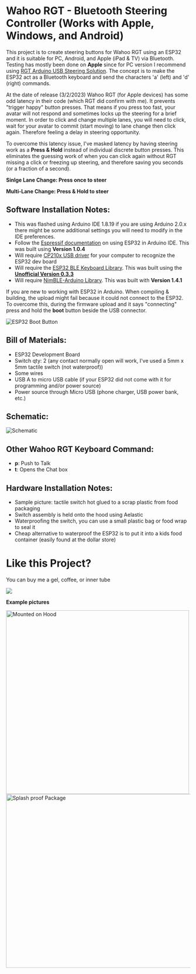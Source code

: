 # Wahoo RGT - Bluetooth Steering Controller (Works with Apple, Windows, and Android)

This project is to create steering buttons for Wahoo RGT using an ESP32 and it is suitable for PC, Android, and Apple (iPad & TV) via Bluetooth. Testing has mostly been done on **Apple** since for PC version I recommend using [RGT Arduino USB Steering Solution](https://github.com/JC-Concepts/RGT-Arduino_USB_Steer). The concept is to make the ESP32 act as a Bluetooth keyboard and send the characters 'a' (left) and 'd' (right) commands.

At the date of release (3/2/2023) Wahoo RGT (for Apple devices) has some odd latency in their code (which RGT did confirm with me). It prevents "trigger happy" button presses. That means if you press too fast, your avatar will not respond and sometimes locks up the steering for a brief moment. In order to click and change multiple lanes, you will need to click, wait for your avatar to commit (start moving) to lane change then click again. Therefore feeling a delay in steering opportunity. 

To overcome this latency issue, I've masked latency by having steering work as a **Press & Hold** instead of individual discrete button presses. This eliminates the guessing work of when you can click again without RGT missing a click or freezing up steering, and therefore saving you seconds (or a fraction of a second). 

**Sinlge Lane Change: Press once to steer**

**Multi-Lane Change: Press & Hold to steer**


## Software Installation Notes:
* This was flashed using Arduino IDE 1.8.19 if you are using Arduino 2.0.x there might be some additional settings you will need to modify in the IDE preferences. 
* Follow the [Espressif documentation](https://docs.espressif.com/projects/arduino-esp32/en/latest/installing.html) on using ESP32 in Arduino IDE. This was built using **Version 1.0.4**
* Will require [CP210x USB driver](https://www.silabs.com/developers/usb-to-uart-bridge-vcp-drivers?tab=downloads) for your computer to recognize the ESP32 dev board 
* Will require the [ESP32 BLE Keyboard Library](https://github.com/T-vK/ESP32-BLE-Keyboard). This was built using the [**Unofficial Version 0.3.3**](https://github.com/T-vK/ESP32-BLE-Keyboard/issues/168#issuecomment-1172483419) 
* Will require [NimBLE-Arduino Library](https://github.com/h2zero/NimBLE-Arduino). This was built with **Version 1.4.1**

If you are new to working with ESP32 in Arduino. When compiling & building, the upload might fail because it could not connect to the ESP32. To overcome this, during the firmware upload and it says "connecting" press and hold the **boot** button beside the USB connector. 

<img src="https://user-images.githubusercontent.com/126370788/222343254-f07b5201-430b-4a2b-aacc-c6e9df203103.png" alt="ESP32 Boot Button" title="ESP32 Boot Button">


## Bill of Materials:
* ESP32 Development Board
* Switch qty: 2 (any contact normally open will work, I've used a 5mm x 5mm tactile switch (not waterproof))
* Some wires
* USB A to micro USB cable (if your ESP32 did not come with it for programming and/or power source)
* Power source through Micro USB (phone charger, USB power bank, etc.)



## Schematic:

 
<img src="https://user-images.githubusercontent.com/126370788/222050207-bb4d1ff8-e4bf-4519-8de7-322727e3fb1c.png" alt="Schematic" title="Schematic">


## Other Wahoo RGT Keyboard Command:
* **p**: Push to Talk
* **t**: Opens the Chat box


## Hardware Installation Notes:
- Sample picture: tactile switch hot glued to a scrap plastic from food packaging
- Switch assembly is held onto the hood using Aelastic 
- Waterproofing the switch, you can use a small plastic bag or food wrap to seal it
- Cheap alternative to waterproof the ESP32 is to put it into a kids food container (easily found at the dollar store)

# Like this Project? 
You can buy me a gel, coffee, or inner tube


[![](https://www.paypalobjects.com/en_US/i/btn/btn_donateCC_LG.gif)](https://www.paypal.com/cgi-bin/webscr?cmd=_s-xclick&hosted_button_id=RE2GQDK8CD2WW)


**Example pictures**

<img src="https://user-images.githubusercontent.com/126370788/221392142-773b0838-bffe-4697-9338-dc0e4f6b5d25.png" alt="Mounted on Hood" title="Mounted on Hood" height="500" width="500" >
<img src="https://user-images.githubusercontent.com/126370788/221392171-1d6f0b53-b0fe-4620-9c53-d61f71be0e96.png" alt="Splash proof Package" title="Splash Proof Container"height="473" width="800" >

